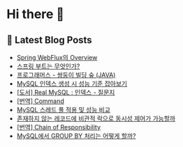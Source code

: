 # Hi there 👋

## 📕 Latest Blog Posts

<ul><li><a href='https://devnona.tistory.com/160' target='_blank'>Spring WebFlux의 Overview</a></li><li><a href='https://devnona.tistory.com/159' target='_blank'>스프링 부트는 무엇인가?</a></li><li><a href='https://devnona.tistory.com/158' target='_blank'>프로그래머스 - 쌍둥이 빌딩 숲 (JAVA)</a></li><li><a href='https://devnona.tistory.com/157' target='_blank'>MySQL 인덱스 생성 시 성능 기준 잡아보기</a></li><li><a href='https://devnona.tistory.com/156' target='_blank'>[도서] Real MySQL : 인덱스 - 질문지</a></li><li><a href='https://devnona.tistory.com/154' target='_blank'>[번역] Command</a></li><li><a href='https://devnona.tistory.com/153' target='_blank'>MySQL 스레드 풀 적용 및 성능 비교</a></li><li><a href='https://devnona.tistory.com/152' target='_blank'>존재하지 않는 레코드에 비관적 락으로 동시성 제어가 가능할까</a></li><li><a href='https://devnona.tistory.com/150' target='_blank'>[번역] Chain of Responsibility</a></li><li><a href='https://devnona.tistory.com/149' target='_blank'>MySQL에서 GROUP BY 처리는 어떻게 할까?</a></li></ul>